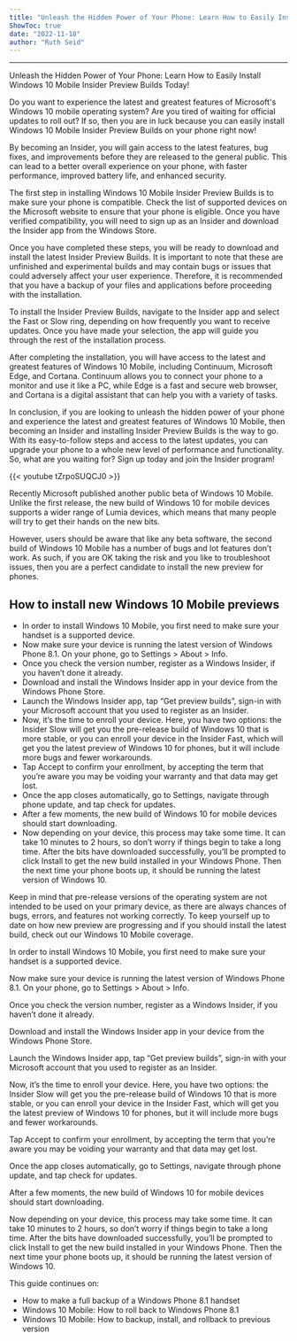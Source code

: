 ```yaml
---
title: "Unleash the Hidden Power of Your Phone: Learn How to Easily Install Windows 10 Mobile Insider Preview Builds Today!"
ShowToc: true 
date: "2022-11-18"
author: "Ruth Seid"
---
```

*****
Unleash the Hidden Power of Your Phone: Learn How to Easily Install Windows 10 Mobile Insider Preview Builds Today!

Do you want to experience the latest and greatest features of Microsoft's Windows 10 mobile operating system? Are you tired of waiting for official updates to roll out? If so, then you are in luck because you can easily install Windows 10 Mobile Insider Preview Builds on your phone right now!

By becoming an Insider, you will gain access to the latest features, bug fixes, and improvements before they are released to the general public. This can lead to a better overall experience on your phone, with faster performance, improved battery life, and enhanced security.

The first step in installing Windows 10 Mobile Insider Preview Builds is to make sure your phone is compatible. Check the list of supported devices on the Microsoft website to ensure that your phone is eligible. Once you have verified compatibility, you will need to sign up as an Insider and download the Insider app from the Windows Store.

Once you have completed these steps, you will be ready to download and install the latest Insider Preview Builds. It is important to note that these are unfinished and experimental builds and may contain bugs or issues that could adversely affect your user experience. Therefore, it is recommended that you have a backup of your files and applications before proceeding with the installation.

To install the Insider Preview Builds, navigate to the Insider app and select the Fast or Slow ring, depending on how frequently you want to receive updates. Once you have made your selection, the app will guide you through the rest of the installation process.

After completing the installation, you will have access to the latest and greatest features of Windows 10 Mobile, including Continuum, Microsoft Edge, and Cortana. Continuum allows you to connect your phone to a monitor and use it like a PC, while Edge is a fast and secure web browser, and Cortana is a digital assistant that can help you with a variety of tasks.

In conclusion, if you are looking to unleash the hidden power of your phone and experience the latest and greatest features of Windows 10 Mobile, then becoming an Insider and installing Insider Preview Builds is the way to go. With its easy-to-follow steps and access to the latest updates, you can upgrade your phone to a whole new level of performance and functionality. So, what are you waiting for? Sign up today and join the Insider program!

{{< youtube tZrpoSUQCJ0 >}} 



Recently Microsoft published another public beta of Windows 10 Mobile. Unlike the first release, the new build of Windows 10 for mobile devices supports a wider range of Lumia devices, which means that many people will try to get their hands on the new bits.
 
However, users should be aware that like any beta software, the second build of Windows 10 Mobile has a number of bugs and lot features don’t work. As such, if you are OK taking the risk and you like to troubleshoot issues, then you are a perfect candidate to install the new preview for phones.
 
## How to install new Windows 10 Mobile previews
 
- In order to install Windows 10 Mobile, you first need to make sure your handset is a supported device.
 - Now make sure your device is running the latest version of Windows Phone 8.1. On your phone, go to Settings > About > Info.
 - Once you check the version number, register as a Windows Insider, if you haven’t done it already.
 - Download and install the Windows Insider app in your device from the Windows Phone Store.
 - Launch the Windows Insider app, tap “Get preview builds”, sign-in with your Microsoft account that you used to register as an Insider.
 - Now, it’s the time to enroll your device. Here, you have two options: the Insider Slow will get you the pre-release build of Windows 10 that is more stable, or you can enroll your device in the Insider Fast, which will get you the latest preview of Windows 10 for phones, but it will include more bugs and fewer workarounds.
 - Tap Accept to confirm your enrollment, by accepting the term that you’re aware you may be voiding your warranty and that data may get lost.
 - Once the app closes automatically, go to Settings, navigate through phone update, and tap check for updates.
 - After a few moments, the new build of Windows 10 for mobile devices should start downloading.
 - Now depending on your device, this process may take some time. It can take 10 minutes to 2 hours, so don’t worry if things begin to take a long time. After the bits have downloaded successfully, you’ll be prompted to click Install to get the new build installed in your Windows Phone. Then the next time your phone boots up, it should be running the latest version of Windows 10.

 
Keep in mind that pre-release versions of the operating system are not intended to be used on your primary device, as there are always chances of bugs, errors, and features not working correctly. To keep yourself up to date on how new preview are progressing and if you should install the latest build, check out our Windows 10 Mobile coverage.
 
In order to install Windows 10 Mobile, you first need to make sure your handset is a supported device.
 
Now make sure your device is running the latest version of Windows Phone 8.1. On your phone, go to Settings > About > Info.
 
Once you check the version number, register as a Windows Insider, if you haven’t done it already.
 
Download and install the Windows Insider app in your device from the Windows Phone Store.
 
Launch the Windows Insider app, tap “Get preview builds”, sign-in with your Microsoft account that you used to register as an Insider.
 
Now, it’s the time to enroll your device. Here, you have two options: the Insider Slow will get you the pre-release build of Windows 10 that is more stable, or you can enroll your device in the Insider Fast, which will get you the latest preview of Windows 10 for phones, but it will include more bugs and fewer workarounds.
 

 
Tap Accept to confirm your enrollment, by accepting the term that you’re aware you may be voiding your warranty and that data may get lost.
 
Once the app closes automatically, go to Settings, navigate through phone update, and tap check for updates.
 
After a few moments, the new build of Windows 10 for mobile devices should start downloading.
 
Now depending on your device, this process may take some time. It can take 10 minutes to 2 hours, so don’t worry if things begin to take a long time. After the bits have downloaded successfully, you’ll be prompted to click Install to get the new build installed in your Windows Phone. Then the next time your phone boots up, it should be running the latest version of Windows 10.
 
This guide continues on:
 
- How to make a full backup of a Windows Phone 8.1 handset
 - Windows 10 Mobile: How to roll back to Windows Phone 8.1
 - Windows 10 Mobile: How to backup, install, and rollback to previous version





